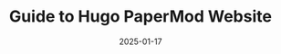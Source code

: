 ---
title: 'Guide to Hugo PaperMod Website'
date: 2025-01-17
tags:
  - guide
  - software
  - hugo
---